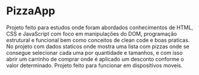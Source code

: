 # PizzaApp
Projeto feito para estudos onde foram abordados conhecimentos de HTML, CSS e JavaScript com foco em manipulações do DOM, programação estrutural e funcional bem como conceitos de clean code e boas praticas. 
No projeto com dados staticos onde mostra uma lista com pizzas onde se consegue selecionar cada uma por quantidade e tamanhos, e com isso abrir um carrinho de comprar onde é aplicado um desconto conforme o valor determinado. Projeto feito para funcionar em dispositivos moveis. 
